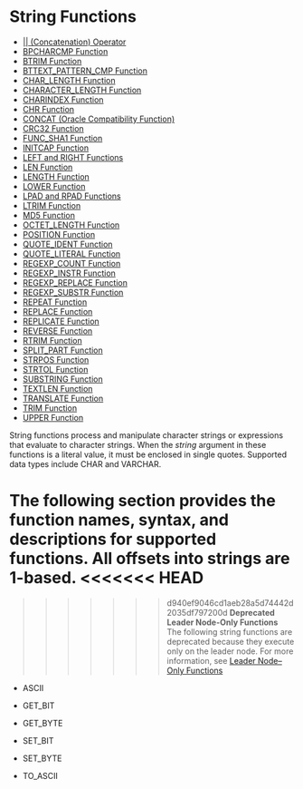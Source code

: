 # String Functions<a name="String_functions_header"></a>


+ [|| \(Concatenation\) Operator](r_concat_op.md)
+ [BPCHARCMP Function](r_BPCHARCMP.md)
+ [BTRIM Function](r_BTRIM.md)
+ [BTTEXT\_PATTERN\_CMP Function](r_BTTEXT_PATTERN_CMP.md)
+ [CHAR\_LENGTH Function](r_CHAR_LENGTH.md)
+ [CHARACTER\_LENGTH Function](r_CHARACTER_LENGTH.md)
+ [CHARINDEX Function](r_CHARINDEX.md)
+ [CHR Function](r_CHR.md)
+ [CONCAT \(Oracle Compatibility Function\)](r_CONCAT.md)
+ [CRC32 Function](crc32-function.md)
+ [FUNC\_SHA1 Function](FUNC_SHA1.md)
+ [INITCAP Function](r_INITCAP.md)
+ [LEFT and RIGHT Functions](r_LEFT.md)
+ [LEN Function](r_LEN.md)
+ [LENGTH Function](r_LENGTH.md)
+ [LOWER Function](r_LOWER.md)
+ [LPAD and RPAD Functions](r_LPAD.md)
+ [LTRIM Function](r_LTRIM.md)
+ [MD5 Function](r_MD5.md)
+ [OCTET\_LENGTH Function](r_OCTET_LENGTH.md)
+ [POSITION Function](r_POSITION.md)
+ [QUOTE\_IDENT Function](r_QUOTE_IDENT.md)
+ [QUOTE\_LITERAL Function](r_QUOTE_LITERAL.md)
+ [REGEXP\_COUNT Function](REGEXP_COUNT.md)
+ [REGEXP\_INSTR Function](REGEXP_INSTR.md)
+ [REGEXP\_REPLACE Function](REGEXP_REPLACE.md)
+ [REGEXP\_SUBSTR Function](REGEXP_SUBSTR.md)
+ [REPEAT Function](r_REPEAT.md)
+ [REPLACE Function](r_REPLACE.md)
+ [REPLICATE Function](r_REPLICATE.md)
+ [REVERSE Function](r_REVERSE.md)
+ [RTRIM Function](r_RTRIM.md)
+ [SPLIT\_PART Function](SPLIT_PART.md)
+ [STRPOS Function](r_STRPOS.md)
+ [STRTOL Function](r_STRTOL.md)
+ [SUBSTRING Function](r_SUBSTRING.md)
+ [TEXTLEN Function](r_TEXTLEN.md)
+ [TRANSLATE Function](r_TRANSLATE.md)
+ [TRIM Function](r_TRIM.md)
+ [UPPER Function](r_UPPER.md)

String functions process and manipulate character strings or expressions that evaluate to character strings\. When the *string* argument in these functions is a literal value, it must be enclosed in single quotes\. Supported data types include CHAR and VARCHAR\. 

The following section provides the function names, syntax, and descriptions for supported functions\. All offsets into strings are 1\-based\. 
<<<<<<< HEAD
<a name="string-functions-deprecated"></a>
=======

>>>>>>> d940ef9046cd1aeb28a5d74442d2035df797200d
**Deprecated Leader Node\-Only Functions**  
The following string functions are deprecated because they execute only on the leader node\. For more information, see [Leader Node–Only Functions](c_SQL_functions_leader_node_only.md)

+ ASCII

+ GET\_BIT

+ GET\_BYTE

+ SET\_BIT

+ SET\_BYTE

+ TO\_ASCII